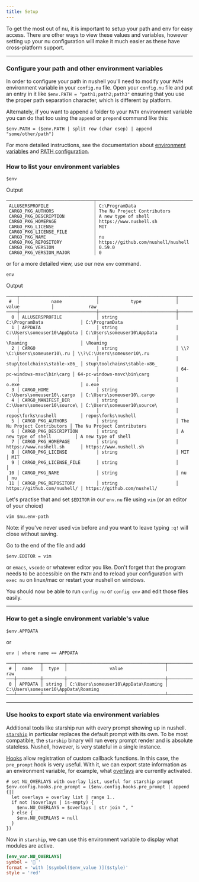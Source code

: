 ```yaml
---
title: Setup
---
```


To get the most out of nu, it is important to setup your path and env for easy access.
There are other ways to view these values and variables, however setting up your nu configuration will make it much easier as these have cross-platform support.

---

### Configure your path and other environment variables

In order to configure your path in nushell you'll need to modify your `PATH` environment variable in your `config.nu` file. Open your `config.nu` file and put an entry in it like `$env.PATH = "path1;path2;path3"` ensuring that you use the proper path separation character, which is different by platform.

Alternately, if you want to append a folder to your `PATH` environment variable you can do that too using the `append` or `prepend` command like this:

```nu
$env.PATH = ($env.PATH | split row (char esep) | append "some/other/path")
```

For more detailed instructions, see the documentation about [environment variables](/book/environment#setting-environment-variables) and [PATH configuration](/book/configuration#path-configuration).

### How to list your environment variables

```nu
$env
```

Output

```
─────────────────────────────────┬────────────────────────────────────────────
 ALLUSERSPROFILE                 │ C:\ProgramData
 CARGO_PKG_AUTHORS               │ The Nu Project Contributors
 CARGO_PKG_DESCRIPTION           │ A new type of shell
 CARGO_PKG_HOMEPAGE              │ https://www.nushell.sh
 CARGO_PKG_LICENSE               │ MIT
 CARGO_PKG_LICENSE_FILE          │
 CARGO_PKG_NAME                  │ nu
 CARGO_PKG_REPOSITORY            │ https://github.com/nushell/nushell
 CARGO_PKG_VERSION               │ 0.59.0
 CARGO_PKG_VERSION_MAJOR         │ 0
```

or for a more detailed view, use our new `env` command.

```nu
env
```

Output

```
────┬─────────────────────────────┬─────────────────────────────┬─────────────────────────────┬──────────────────────────────
 #  │            name             │            type             │            value            │             raw
────┼─────────────────────────────┼─────────────────────────────┼─────────────────────────────┼──────────────────────────────
  0 │ ALLUSERSPROFILE             │ string                      │ C:\ProgramData              │ C:\ProgramData
  1 │ APPDATA                     │ string                      │ C:\Users\someuser10\AppData │ C:\Users\someuser10\AppData
    │                             │                             │ \Roaming                    │ \Roaming
  2 │ CARGO                       │ string                      │ \\?\C:\Users\someuser10\.ru │ \\?\C:\Users\someuser10\.ru
    │                             │                             │ stup\toolchains\stable-x86_ │ stup\toolchains\stable-x86_
    │                             │                             │ 64-pc-windows-msvc\bin\carg │ 64-pc-windows-msvc\bin\carg
    │                             │                             │ o.exe                       │ o.exe
  3 │ CARGO_HOME                  │ string                      │ C:\Users\someuser10\.cargo  │ C:\Users\someuser10\.cargo
  4 │ CARGO_MANIFEST_DIR          │ string                      │ C:\Users\someuser10\source\ │ C:\Users\someuser10\source\
    │                             │                             │ repos\forks\nushell         │ repos\forks\nushell
  5 │ CARGO_PKG_AUTHORS           │ string                      │ The Nu Project Contributors │ The Nu Project Contributors
  6 │ CARGO_PKG_DESCRIPTION       │ string                      │ A new type of shell         │ A new type of shell
  7 │ CARGO_PKG_HOMEPAGE          │ string                      │ https://www.nushell.sh      │ https://www.nushell.sh
  8 │ CARGO_PKG_LICENSE           │ string                      │ MIT                         │ MIT
  9 │ CARGO_PKG_LICENSE_FILE      │ string                      │                             │
 10 │ CARGO_PKG_NAME              │ string                      │ nu                          │ nu
 11 │ CARGO_PKG_REPOSITORY        │ string                      │ https://github.com/nushell/ │ https://github.com/nushell/
```

Let's practise that and set `$EDITOR` in our `env.nu` file using `vim` (or an editor of your choice)

```
vim $nu.env-path
```

Note: if you've never used `vim` before and you want to leave typing `:q!` will close without saving.

Go to the end of the file and add

```
$env.EDITOR = vim
```

or `emacs`, `vscode` or whatever editor you like. Don't forget that the program needs to be accessible on the `PATH`
and to reload your configuration with `exec nu` on linux/mac or restart your nushell on windows.

You should now be able to run `config nu` or `config env` and edit those files easily.

---

### How to get a single environment variable's value

```nu
$env.APPDATA
```

or

```nu
env | where name == APPDATA
```

```
───┬─────────┬────────┬─────────────────────────────────────┬─────────────────────────────────────
 # │  name   │  type  │                value                │                 raw
───┼─────────┼────────┼─────────────────────────────────────┼─────────────────────────────────────
 0 │ APPDATA │ string │ C:\Users\someuser10\AppData\Roaming │ C:\Users\someuser10\AppData\Roaming
───┴─────────┴────────┴─────────────────────────────────────┴─────────────────────────────────────
```

---

### Use hooks to export state via environment variables

Additional tools like starship run with every prompt showing up in nushell.
[`starship`](https://starship.rs) in particular replaces the default prompt with
its own.
To be most compatible, the `starship` binary will run every prompt render and
is absolute stateless.
Nushell, however, is very stateful in a single instance.

[Hooks](https://www.nushell.sh/book/hooks#hooks) allow registration of
custom callback functions.
In this case, the `pre_prompt` hook is very useful.
With it, we can export state information as an environment variable, for
example, what [overlays](https://www.nushell.sh/book/overlays) are
currently activated.

```nu
# set NU_OVERLAYS with overlay list, useful for starship prompt
$env.config.hooks.pre_prompt = ($env.config.hooks.pre_prompt | append {||
  let overlays = overlay list | range 1..
  if not ($overlays | is-empty) {
    $env.NU_OVERLAYS = $overlays | str join ", "
  } else {
    $env.NU_OVERLAYS = null
  }
})
```

Now in `starship`, we can use this environment variable to display what modules
are active.

```toml
[env_var.NU_OVERLAYS]
symbol = '📌 '
format = 'with [$symbol($env_value )]($style)'
style = 'red'
```
